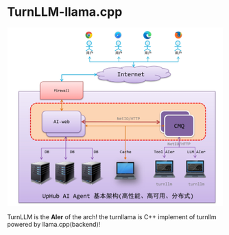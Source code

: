 # TurnLLM-llama.cpp

![UpHub AI Agent Arch](https://github.com/turnllm/turnllm-llama.cpp/blob/master/turnllama/uphub-ai-agent-arch.png?raw=true)

TurnLLM is the **AIer** of the arch! the turnllama is C++ implement of turnllm powered by llama.cpp(backend)!
